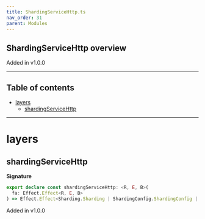 ```yaml
---
title: ShardingServiceHttp.ts
nav_order: 31
parent: Modules
---
```


## ShardingServiceHttp overview

Added in v1.0.0

---

<h2 class="text-delta">Table of contents</h2>

- [layers](#layers)
  - [shardingServiceHttp](#shardingservicehttp)

---

# layers

## shardingServiceHttp

**Signature**

```ts
export declare const shardingServiceHttp: <R, E, B>(
  fa: Effect.Effect<R, E, B>
) => Effect.Effect<Sharding.Sharding | ShardingConfig.ShardingConfig | R, E, B>
```

Added in v1.0.0
